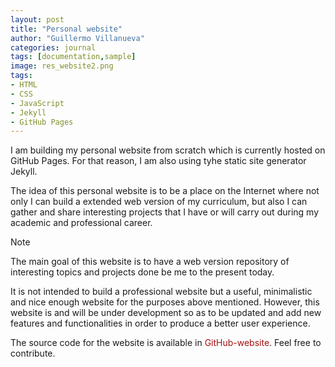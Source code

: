 ```yaml
---
layout: post
title: "Personal website"
author: "Guillermo Villanueva"
categories: journal
tags: [documentation,sample]
image: res_website2.png
tags:
- HTML
- CSS
- JavaScript
- Jekyll
- GitHub Pages
---
```


I am building my personal website from scratch which is currently hosted on GitHub Pages. For that reason, I am also using tyhe static site generator Jekyll.

The idea of this personal website is to be a place on the Internet where not only I can build a extended web version of my curriculum, but also I can gather and share interesting projects that I have or will carry out during my academic and professional career. 

<div class="highlight-RST"><i class="fa fa-info-circle" aria-hidden="true"></i><span>Note</span></div>
<div class="highlights"> 
<p>The main goal of this website is to have a web version repository of interesting topics and projects done be me to the present today.</p>
</div>

It is not intended to build a professional website but a useful, minimalistic and nice enough website for the purposes above mentioned. However, this website is and will be under development so as to be updated and add new features and functionalities in order to produce a better user experience.

The source code for the website is available in <a href="https://github.com/guillermovillanuevabenito/guillermovillanuevabenito.github.io" style="color: rgb(165, 15, 15);text-decoration:none; :hover { color: black;};">GitHub-website</a>. Feel free to contribute.

